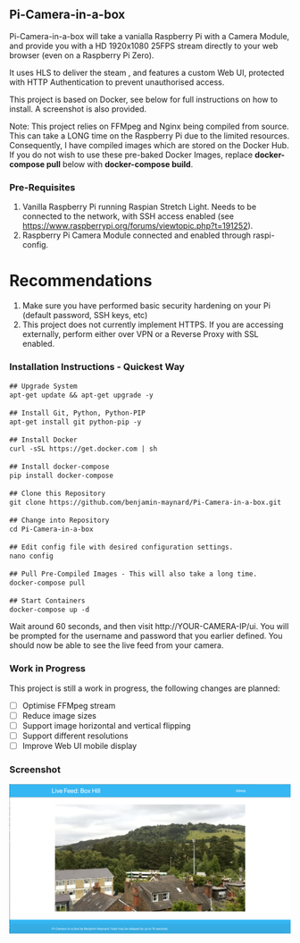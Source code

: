 ## Pi-Camera-in-a-box
Pi-Camera-in-a-box will take a vanialla Raspberry Pi with a Camera Module, and provide you with a HD 1920x1080 25FPS stream directly to your web browser (even on a Raspberry Pi Zero).

It uses HLS to deliver the steam , and features a custom Web UI, protected with HTTP Authentication to prevent unauthorised access.

This project is based on Docker, see below for full instructions on how to install. A screenshot is also provided.

Note: This project relies on FFMpeg and Nginx being compiled from source. This can take a LONG time on the Raspberry Pi due to the limited resources. Consequently, I have compiled images which are stored on the Docker Hub. If you do not wish to use these pre-baked Docker Images, replace **docker-compose pull** below with **docker-compose build**.

### Pre-Requisites
1. Vanilla Raspberry Pi running Raspian Stretch Light. Needs to be connected to the network, with SSH access enabled (see https://www.raspberrypi.org/forums/viewtopic.php?t=191252).
2. Raspberry Pi Camera Module connected and enabled through raspi-config.

# Recommendations
1. Make sure you have performed basic security hardening on your Pi (default password, SSH keys, etc)
2. This project does not currently implement HTTPS. If you are accessing externally, perform either over VPN or a Reverse Proxy with SSL enabled.

### Installation Instructions - Quickest Way
    ## Upgrade System
    apt-get update && apt-get upgrade -y
    
    ## Install Git, Python, Python-PIP
    apt-get install git python-pip -y
    
    ## Install Docker
    curl -sSL https://get.docker.com | sh
    
    ## Install docker-compose
    pip install docker-compose
    
    ## Clone this Repository
    git clone https://github.com/benjamin-maynard/Pi-Camera-in-a-box.git
    
    ## Change into Repository
    cd Pi-Camera-in-a-box
    
    ## Edit config file with desired configuration settings.
    nano config
    
    ## Pull Pre-Compiled Images - This will also take a long time.
    docker-compose pull
    
    ## Start Containers
    docker-compose up -d

Wait around 60 seconds, and then visit http://YOUR-CAMERA-IP/ui. You will be prompted for the username and password that you earlier defined. You should now be able to see the live feed from your camera.

### Work in Progress
This project is still a work in progress, the following changes are planned:
- [ ] Optimise FFMpeg stream
- [ ] Reduce image sizes
- [ ] Support image horizontal and vertical flipping
- [ ] Support different resolutions
- [ ] Improve Web UI mobile display

### Screenshot
![Pi-Camera-in-a-box](Screenshot.png?raw=true "Pi-Camera-in-a-box")
